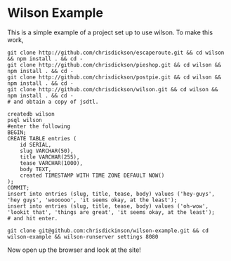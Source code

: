 Wilson Example
==============================

This is a simple example of a project set up to use wilson.
To make this work,

    git clone http://github.com/chrisdickson/escaperoute.git && cd wilson && npm install . && cd -
    git clone http://github.com/chrisdickson/pieshop.git && cd wilson && npm install . && cd -
    git clone http://github.com/chrisdickson/postpie.git && cd wilson && npm install . && cd -
    git clone http://github.com/chrisdickson/wilson.git && cd wilson && npm install . && cd -
    # and obtain a copy of jsdtl.

    createdb wilson
    psql wilson
    #enter the following 
    BEGIN;
    CREATE TABLE entries (
        id SERIAL,
        slug VARCHAR(50),
        title VARCHAR(255),
        tease VARCHAR(1000),
        body TEXT,
        created TIMESTAMP WITH TIME ZONE DEFAULT NOW()
    );
    COMMIT; 
    insert into entries (slug, title, tease, body) values ('hey-guys', 'hey guys', 'woooooo', 'it seems okay, at the least');
    insert into entries (slug, title, tease, body) values ('oh-wow', 'lookit that', 'things are great', 'it seems okay, at the least');
    # and hit enter.
        
    git clone git@github.com:chrisdickinson/wilson-example.git && cd wilson-example && wilson-runserver settings 8080

Now open up the browser and look at the site!


